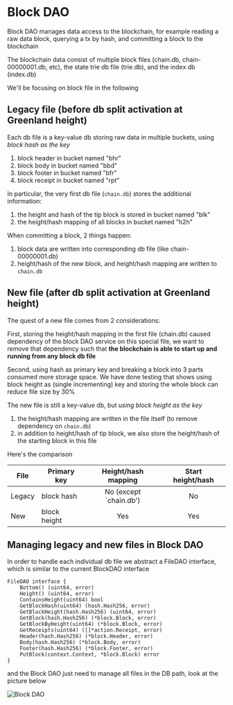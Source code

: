 # Block DAO
Block DAO manages data access to the blockchain, for example reading a raw data block, querying a tx by hash, and committing a block to the blockchain

The blockchain data consist of multiple block files (chain.db, chain-00000001.db, etc), the state trie db file (trie.db), and the index db (index.db)

We'll be focusing on block file in the following

## Legacy file (before db split activation at Greenland height)
Each db file is a key-value db storing raw data in multiple buckets, using *block hash as the key*
1. block header in bucket named "bhr"
2. block body in bucket named "bbd"
3. block footer in bucket named "bfr"
4. block receipt in bucket named "rpt"

In particular, the very first db file (`chain.db`) stores the additional information:
1. the height and hash of the tip block is stored in bucket named "blk"
2. the height/hash mapping of all blocks in bucket named "h2h"

When committing a block, 2 things happen:
1. block data are written into corresponding db file (like chain-00000001.db)
2. height/hash of the new block, and height/hash mapping are written to `chain.db`

## New file (after db split activation at Greenland height)
The quest of a new file comes from 2 considerations:

First, storing the height/hash mapping in the first file (chain.db) caused dependency of the block DAO service on this special file, we want to remove that dependency such that **the blockchain is able to start up and running from any block db file**

Second, using hash as primary key and breaking a block into 3 parts consumed more storage space. We have done testing that shows using block height as (single incrementing) key and storing the whole block can reduce file size by 30%

The new file is still a key-value db, but *using block height as the key*
1. the height/hash mapping are written in the file itself (to remove dependency on `chain.db`)
2. in addition to height/hash of tip block, we also store the height/hash of the starting block in this file

Here's the comparison

File | Primary key | Height/hash mapping | Start height/hash
--- | --- | :---: | :---:
Legacy | block hash | No (except `chain.db') | No
New | block height | Yes | Yes

## Managing legacy and new files in Block DAO
In order to handle each individual db file we abstract a FileDAO interface, which is similar to the current BlockDAO interface
```
FileDAO interface {
	Bottom() (uint64, error)
	Height() (uint64, error)
	ContainsHeight(uint64) bool
	GetBlockHash(uint64) (hash.Hash256, error)
	GetBlockHeight(hash.Hash256) (uint64, error)
	GetBlock(hash.Hash256) (*block.Block, error)
	GetBlockByHeight(uint64) (*block.Block, error)
	GetReceipts(uint64) ([]*action.Receipt, error)
	Header(hash.Hash256) (*block.Header, error)
	Body(hash.Hash256) (*block.Body, error)
	Footer(hash.Hash256) (*block.Footer, error)
	PutBlock(context.Context, *block.Block) error
}
```

and the Block DAO just need to manage all files in the DB path, look at the picture below

![Block DAO](https://github.com/iotexproject/iotex-bootstrap/blob/master/blockdao/blockdao.jpg "Block DAO example")

